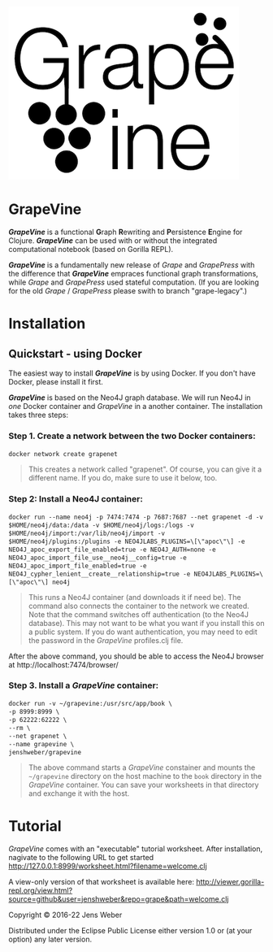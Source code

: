 ![logo](https://raw.githubusercontent.com/jenshweber/grape/fgrape/resources/gv-logo.png)
# GrapeVine

**_GrapeVine_** is a functional **G**raph **R**ewriting and **P**ersistence **E**ngine for Clojure.  _**GrapeVine**_ can be used with or without the integrated computational notebook (based on Gorilla REPL). 

**_GrapeVine_** is a fundamentally new release of _Grape_ and _GrapePress_ with the difference that **_GrapeVine_** empraces functional graph transformations, while  _Grape_ and _GrapePress_ used stateful computation. (If you are looking for the old _Grape_ / _GrapePress_ please swith to branch "grape-legacy".)

# Installation

## Quickstart - using Docker

The easiest way to install **_GrapeVine_** is by using Docker. If you don't have Docker, please install it first.

 **_GrapeVine_** is based on the Neo4J graph database. We will run Neo4J in _one_ Docker container and _GrapeVine_ in a another container. The installation takes three steps:
 
 ### Step 1. Create a network between the two Docker containers:    
 ``docker network create grapenet`` 
 
 > This creates a network called "grapenet". Of course, you can give it a different name. If you do, make sure to use it below, too.

### Step 2: Install a Neo4J container:

```
docker run --name neo4j -p 7474:7474 -p 7687:7687 --net grapenet -d -v $HOME/neo4j/data:/data -v $HOME/neo4j/logs:/logs -v $HOME/neo4j/import:/var/lib/neo4j/import -v $HOME/neo4j/plugins:/plugins -e NEO4JLABS_PLUGINS=\[\"apoc\"\] -e NEO4J_apoc_export_file_enabled=true -e NEO4J_AUTH=none -e NEO4J_apoc_import_file_use__neo4j__config=true -e NEO4J_apoc_import_file_enabled=true -e NEO4J_cypher_lenient__create__relationship=true -e NEO4JLABS_PLUGINS=\[\"apoc\"\] neo4j
 ```

> This runs a Neo4J container (and downloads it if need be). The command also connects the container to the network we created. Note that the command switches off authentication (to the Neo4J database). This may not want to be what you want if you install this on a public system. If you do want authentication, you may need to edit the password in the _GrapeVine_ profiles.clj file.

After the above command, you should be able to access the Neo4J browser at http://localhost:7474/browser/

### Step 3. Install a _GrapeVine_ container:
 
```
docker run -v ~/grapevine:/usr/src/app/book \
-p 8999:8999 \
-p 62222:62222 \
--rm \
--net grapenet \
--name grapevine \
jenshweber/grapevine
```

> The above command starts a _GrapeVine_ constainer and mounts the `~/grapevine` directory on the host machine to the `book` directory in the _GrapeVine_ container. You can save your worksheets in that directory and exchange it with the host.

# Tutorial

_GrapeVine_ comes with an "executable" tutorial worksheet. After installation, nagivate to the following URL to get started http://127.0.0.1:8999/worksheet.html?filename=welcome.clj

A view-only version of that worksheet is available here:
http://viewer.gorilla-repl.org/view.html?source=github&user=jenshweber&repo=grape&path=welcome.clj


Copyright © 2016-22 Jens Weber

Distributed under the Eclipse Public License either version 1.0 or (at
your option) any later version.

